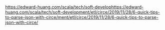https://edward-huang.com/scala/tech/soft-develophttps://edward-huang.com/scala/tech/soft-development/etl/circe/2019/11/28/6-quick-tips-to-parse-json-with-circe/ment/etl/circe/2019/11/28/6-quick-tips-to-parse-json-with-circe/